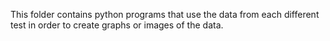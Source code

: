 This folder contains python programs that use the data from each different test in order to create graphs or images of the data.